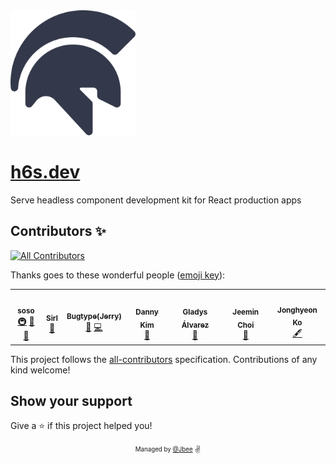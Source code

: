 <img width="200" src="./assets/logo.png" alt="" />

# [h6s.dev](https://h6s.dev/)

Serve headless component development kit for React production apps

## Contributors ✨

<!-- ALL-CONTRIBUTORS-BADGE:START - Do not remove or modify this section -->
[![All Contributors](https://img.shields.io/badge/all_contributors-6-orange.svg?style=flat-square)](#contributors-)
<!-- ALL-CONTRIBUTORS-BADGE:END -->

Thanks goes to these wonderful people ([emoji key](https://allcontributors.org/docs/en/emoji-key)):

<!-- ALL-CONTRIBUTORS-LIST:START - Do not remove or modify this section -->
<!-- prettier-ignore-start -->
<!-- markdownlint-disable -->
<table>
  <tr>
    <td align="center"><a href="https://so-so.dev"><img src="https://avatars0.githubusercontent.com/u/18658235?v=4?s=100" width="100px;" alt=""/><br /><sub><b>soso</b></sub></a><br /><a href="#infra-SoYoung210" title="Infrastructure (Hosting, Build-Tools, etc)">🚇</a> <a href="#maintenance-SoYoung210" title="Maintenance">🚧</a> <a href="https://github.com/veccu/react-calendar/issues?q=author%3ASoYoung210" title="Bug reports">🐛</a></td>
    <td align="center"><a href="https://github.com/JunHyeokHa"><img src="https://avatars.githubusercontent.com/u/59739164?v=4?s=100" width="100px;" alt=""/><br /><sub><b>Sirl</b></sub></a><br /><a href="https://github.com/veccu/react-calendar/issues?q=author%3AJunHyeokHa" title="Bug reports">🐛</a></td>
    <td align="center"><a href="https://github.com/bugtype"><img src="https://avatars.githubusercontent.com/u/24269591?v=4?s=100" width="100px;" alt=""/><br /><sub><b>Bugtype(Jerry)</b></sub></a><br /><a href="#maintenance-bugtype" title="Maintenance">🚧</a> <a href="https://github.com/veccu/react-calendar/commits?author=bugtype" title="Code">💻</a></td>
    <td align="center"><a href="https://velog.io/@bigsaigon333"><img src="https://avatars.githubusercontent.com/u/31029000?v=4?s=100" width="100px;" alt=""/><br /><sub><b>Danny Kim</b></sub></a><br /><a href="#maintenance-bigsaigon333" title="Maintenance">🚧</a></td>
    <td align="center"><a href="http://gladys.codes"><img src="https://avatars.githubusercontent.com/u/40550185?v=4?s=100" width="100px;" alt=""/><br /><sub><b>Gladys Álvarez</b></sub></a><br /><a href="https://github.com/veccu/react-calendar/commits?author=gladyscodes" title="Documentation">📖</a></td>
    <td align="center"><a href="https://techoi.github.io"><img src="https://avatars.githubusercontent.com/u/47510626?v=4?s=100" width="100px;" alt=""/><br /><sub><b>Jeemin Choi</b></sub></a><br /><a href="https://github.com/veccu/react-calendar/issues?q=author%3Atechoi" title="Bug reports">🐛</a></td>
    <td align="center"><a href="https://github.com/manudeli"><img src="https://avatars.githubusercontent.com/u/61593290?v=4=100" width="100px;" alt=""/><br /><sub><b>Jonghyeon Ko</b></sub></a><br /><a href="https://github.com/h6s-dev/h6s/issues?q=author%3Amanudeli" title="Content">🖋</a></td>
  </tr>
</table>

<!-- markdownlint-restore -->
<!-- prettier-ignore-end -->

<!-- ALL-CONTRIBUTORS-LIST:END -->

This project follows the [all-contributors](https://github.com/all-contributors/all-contributors) specification. Contributions of any kind welcome!

## Show your support

Give a ⭐️ if this project helped you!

<div align="center">
  <sub>
    <sup>Managed by <a href="https://github.com/JaeYeopHan">@Jbee</a></sup>
  </sub>
  <small>✌</small>
</div>
